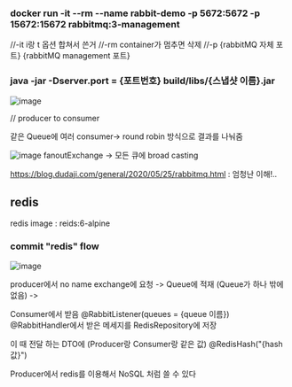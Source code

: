 ### docker run -it --rm --name rabbit-demo -p 5672:5672 -p 15672:15672 rabbitmq:3-management
//-it i랑 t 옵션 합쳐서 쓴거
//-rm container가 멈추면 삭제
//-p {rabbitMQ 자체 포트} {rabbitMQ management 포트}

### java -jar -Dserver.port = {포트번호} build/libs/{스냅샷 이름}.jar

![image](https://user-images.githubusercontent.com/80913353/166224647-8e2fa077-5bd1-494b-adab-ceeff25a5e4f.png)

// producer to consumer

같은 Queue에 여러 consumer-> round robin 방식으로 결과를 나눠줌

![image](https://user-images.githubusercontent.com/80913353/166225556-f4706426-3dd7-4256-aec2-858638f6984e.png)
fanoutExchange -> 모든 큐에 broad casting

https://blog.dudaji.com/general/2020/05/25/rabbitmq.html : 엄청난 이해!..

## redis

redis image : reids:6-alpine

### commit "redis" flow
![image](https://user-images.githubusercontent.com/80913353/166638252-4568e0e3-6440-4ad7-8dce-08e4bc3250d1.png)

producer에서 no name exchange에 요청 -> Queue에 적재 (Queue가 하나 밖에 없음) ->

Consumer에서 받음 @RabbitListener(queues = {queue 이름}) @RabbitHandler에서 받은 메세지를 RedisRepository에 저장

이 때 전달 하는 DTO에 (Producer랑 Consumer랑 같은 값) @RedisHash("{hash 값}")

Producer에서 redis를 이용해서 NoSQL 처럼 쓸 수 있다
